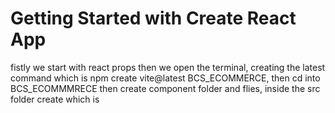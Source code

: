 # Getting Started with Create React App

fistly we start with react props 
then we open the terminal, creating the latest command which is npm create vite@latest BCS_ECOMMERCE, then cd into BCS_ECOMMMRECE
then create component folder and flies, inside the src folder create which is 